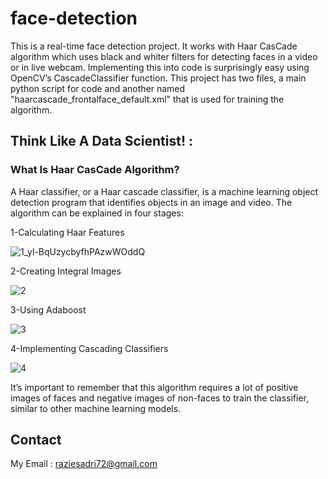 # face-detection
This is a real-time face detection project. It works with Haar CasCade algorithm which uses black and whiter filters for detecting faces in a video or in live webcam.
Implementing this into code is surprisingly easy using OpenCV’s CascadeClassifier function.
This project has two files, a main python script for code and another named "haarcascade_frontalface_default.xml" that is used for training the algorithm.

## Think Like A Data Scientist! :

###  What Is Haar CasCade Algorithm?
A Haar classifier, or a Haar cascade classifier, is a machine learning object detection program that identifies objects in an image and video.
The algorithm can be explained in four stages:

1-Calculating Haar Features


![1_yl-BqUzycbyfhPAzwWOddQ](https://user-images.githubusercontent.com/45903554/131810988-ac23a0a9-34e3-40ba-94d7-d09f6ad48826.png)






2-Creating Integral Images



![2](https://user-images.githubusercontent.com/45903554/131811020-8c1f00d2-b926-4261-b207-06454daa2462.png)






3-Using Adaboost







![3](https://user-images.githubusercontent.com/45903554/131811051-336fa314-c3d1-4bdc-a4a1-f3ddf6e4c28a.jpeg)




4-Implementing Cascading Classifiers




![4](https://user-images.githubusercontent.com/45903554/131811076-0f2f321e-7c12-4ac9-8f26-7cef6d09610e.png)




It’s important to remember that this algorithm requires a lot of positive images of faces and negative images of non-faces to train the classifier, similar to other machine learning models.


## Contact
My Email : raziesadri72@gmail.com

